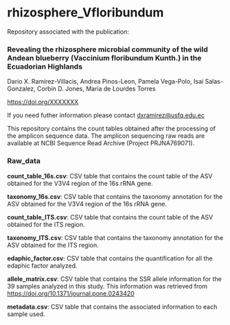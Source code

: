 # rhizosphere_Vfloribundum

Repository associated with the publication:

### Revealing the rhizosphere microbial community of the wild Andean blueberry (Vaccinium floribundum Kunth.) in the Ecuadorian Highlands

Dario X. Ramirez-Villacis, Andrea Pinos-Leon, Pamela Vega-Polo, Isai Salas-Gonzalez, Corbin D. Jones, María de Lourdes Torres 

https://doi.org/XXXXXXX

If you need futher information please contact [dxramirez@usfq.edu.ec](mailto:dxramirez@usfq.edu.ec)

This repository contains the count tables obtained after the processing of the amplicon sequence data. The amplicon sequencing raw reads are available at NCBI Sequence Read Archive (Project PRJNA769071).

### Raw_data
**count_table_16s.csv**: CSV table that contains the count table of the ASV obtained for the V3V4 region of the 16s rRNA gene.

**taxonomy_16s.csv**: CSV table that contains the taxonomy annotation for the ASV obtained for the V3V4 region of the 16s rRNA gene.

**count_table_ITS.csv**: CSV table that contains the count table of the ASV obtained for the ITS region.

**taxonomy_ITS.csv**: CSV table that contains the taxonomy annotation for the ASV obtained for the ITS region.

**edaphic_factor.csv**: CSV table that contains the quantification for all the edaphic factor analyzed.

**allele_matrix.csv**: CSV table that contains the SSR allele information for the 39 samples analyzed in this study. This information was retrieved from https://doi.org/10.1371/journal.pone.0243420

**metadata.csv**: CSV table that contains the associated information to each sample used.

